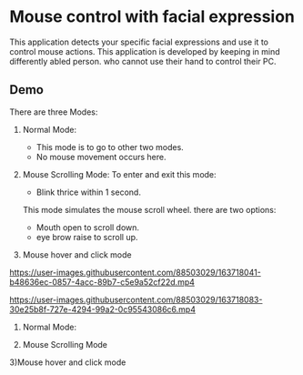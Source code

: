 
# Mouse control with facial expression

This application detects your specific facial expressions and use it
to control mouse actions.
This application is developed by keeping in mind differently abled person.
who cannot use their hand to control their PC.


## Demo

There are three Modes:
1) Normal Mode:
    * This mode is to go to other two modes.
    * No mouse movement occurs here.
2) Mouse Scrolling Mode:
     To enter and exit this mode:
     * Blink thrice within 1 second.
     
     This mode simulates the mouse scroll wheel.
     there are two options:
     * Mouth open to scroll down.
     * eye brow raise to scroll up.
3) Mouse hover and click mode

https://user-images.githubusercontent.com/88503029/163718041-b48636ec-0857-4acc-89b7-c5e9a52cf22d.mp4

https://user-images.githubusercontent.com/88503029/163718083-30e25b8f-727e-4294-99a2-0c95543086c6.mp4

1) Normal Mode:


2) Mouse Scrolling Mode

3)Mouse hover and click mode
